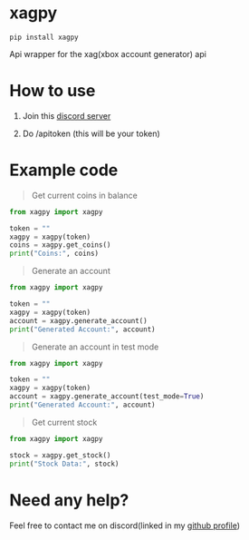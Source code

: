 # xagpy

```
pip install xagpy
```

Api wrapper for the xag(xbox account generator) api

# How to use

1. Join this [discord server](https://discord.gg/Ytbnqh2PvM)

2. Do /apitoken (this will be your token)



# Example code

> Get current coins in balance

```py
from xagpy import xagpy

token = ""
xagpy = xagpy(token)
coins = xagpy.get_coins()
print("Coins:", coins)
```

> Generate an account

```py
from xagpy import xagpy

token = ""
xagpy = xagpy(token)
account = xagpy.generate_account()
print("Generated Account:", account)
```

> Generate an account in test mode

```py
from xagpy import xagpy

token = ""
xagpy = xagpy(token)
account = xagpy.generate_account(test_mode=True)
print("Generated Account:", account)
```

> Get current stock

```py
from xagpy import xagpy

stock = xagpy.get_stock()
print("Stock Data:", stock)
```

# Need any help?

Feel free to contact me on discord(linked in my [github profile](https://github.com/dropalways))
